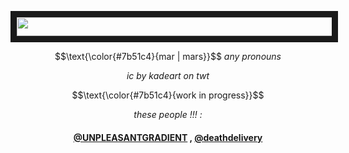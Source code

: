  </p>
 <p align="center">
<img src="https://pix.crd.co/assets/images/gallery05/dca1d635_original.png?v=52ef41fa" width="540" height="30" border="10"/>
</p>

 <p align="center">
$$\text{\color{#7b51c4}{mar | mars}}$$
  <em>any pronouns</em>
 </p>
 <p align="center">
   <em>ic by kadeart on twt</em>
 
 <p align="center">
 $$\text{\color{#7b51c4}{work in progress}}$$
 </p>



 <p align="center">
 <em>these people !!! : </em>
 </p>
<div align="center">

#### [@UNPLEASANTGRADIENT](https://github.com/UNPLEASANTGRADlENT) , [@deathdelivery](https://github.com/deathdelivery)<p/>
